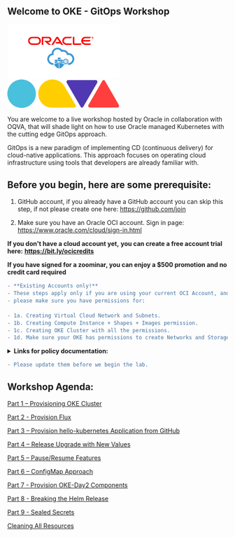 

## Welcome to OKE - GitOps Workshop ##

<a target="_blank" href="http://cloud.oracle.com">
<img src="pics/oracle-oke.PNG" width="256"/>
</a>
<a target="_blank" href="http://oqva.io">
<img src="https://github.com/deton57/OKE-GitOps/blob/main/pics/OQVA-Logo-new.png"width="256"/> 
</a>


You are welcome to a live workshop hosted by Oracle in collaboration with OQVA, that will shade light on how to use Oracle managed Kubernetes with the cutting edge GitOps approach.

GitOps is a new paradigm of implementing CD (continuous delivery) for cloud-native applications. This approach focuses on operating cloud infrastructure using tools that developers are already familiar with.



## Before you begin, here are some prerequisite: ##


1. GitHub account, if you already have a GitHub account you can skip this step,
if not please create one here: https://github.com/join

2. Make sure you have an Oracle OCI account.
Sign in page: https://www.oracle.com/cloud/sign-in.html

**If you don't have a cloud account yet,**
**you can create a free account trial here:** 
**https://bit.ly/ocicredits**

**If you have signed for a zoominar,
you can enjoy a $500 promotion and no credit card required** 

```diff 
- **Existing Accounts only!** 
- These steps apply only if you are using your current OCI Account, and you are not under root compartment
- please make sure you have permissions for:

- 1a. Creating Virtual Cloud Network and Subnets.
- 1b. Creating Compute Instance + Shapes + Images permission.
- 1c. Creating OKE Cluster with all the permissions.
- 1d. Make sure your OKE has permissions to create Networks and Storage.
```
<details><summary><b>Links for policy documentation:</b></summary>
<p>
  
  [Link for Common policies](https://docs.cloud.oracle.com/en-us/iaas/Content/Identity/Concepts/commonpolicies.htm)
  
  [Link for OKE Policies](https://docs.cloud.oracle.com/en-us/iaas/Content/ContEng/Concepts/contengpolicyconfig.htm)
</p></details>

```diff
- Please update them before we begin the lab.
```

## Workshop Agenda: ## 

[Part 1 – Provisioning OKE Cluster](part1.md)

[Part 2 - Provision Flux](part2.md)

[Part 3 – Provision hello-kubernetes Application from GitHub](part3.md)

[Part 4 – Release Upgrade with New Values](part4.md)

[Part 5 – Pause/Resume Features](part5.md)

[Part 6 – ConfigMap Approach](part6.md)

[Part 7 - Provision OKE-Day2 Components](part7.md)

[Part 8 - Breaking the Helm Release](part8.md)

[Part 9 - Sealed Secrets](part9.md)

[Cleaning All Resources](clean.md) 
